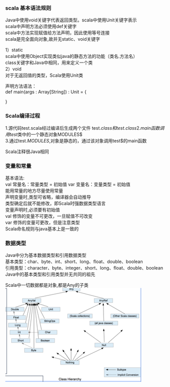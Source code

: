 ### scala 基本语法规则 
Java中使用void关键字代表返回类型。scala中使用Unit关键字表示   
scala中声明方法必须使用def关键字  
scala中方法实现赋值给方法声明，因此使用等号连接  
scala是完全面向对象,故并无static、void关键字  

1）static  
scala中使用Object实现类似java的静态方法的功能（类名.方法名）  
class关键字和Java中相同，用来定义一个类  
2）void  
对于无返回值的类型，Scala使用Unit类  

声明方法语法：  
def main(args : Array[String]) : Unit = {

}

### Scala编译过程 
1.源代码test.scala经过编译后生成两个文件  test$.class和test.class   
2.main函数调用test$类中的一个静态对象MODULES$  
3.通过test$.MODULES$,对象是静态的，通过该对象调用test$的main函数  

Scala注释很Java相同  

###  变量和常量   
基本语法:   
val 常量名：常量类型  =  初始值 
var 变量名：变量类型  =  初始值  
能用常量的地方尽量使用常量     
声明变量时,类型可省略，编译器会自动推导  
类型确定后就不能修改，即Scala时强数据类型语言   
变量声明时,必须要有初始值  
val 修饰的变量不可更改，一旦赋值不可改变  
var 修饰的变量可更改，但是注意类型  
Scala命名规则与java基本上是一致的  
### 数据类型
Java中分为基本数据类型和引用数据类型  
基本类型：char、byte、int、short、long、float、double、boolean  
引用类型：character、byte、integer、short、long、float、double、boolean  
Java中的基本类型和引用类型并无共同的祖先  

Scala中一切数据都是对象,都是Any的子类  
![images](https://github.com/lddatabase/bigdata_recording/blob/5ed638ee0a4667e41eb318b40b78ed526f558b55/images/scala%E6%95%B0%E6%8D%AE%E7%B1%BB%E5%9E%8B.png)

































